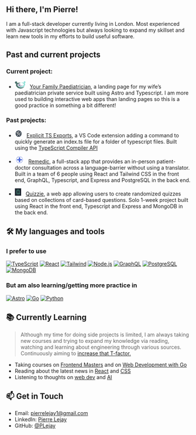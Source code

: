 ## Hi there, I'm Pierre!


I am a full-stack developer currently living in London. Most experienced with Javascript technologies but always looking to expand my skillset and learn new tools in my efforts to build useful software.

## Past and current projects

### Current project:

- <img height="20" alt="Your Family Paediatrician" src="./readme-assets/logo-yfp.svg" style="padding-right: 0.5rem"> [Your Family Paediatrician](https://github.com/PLejay/your-family-paediatrician), a landing page for my wife’s paediatrician private service built using Astro and Typescript. I am more used to building interactive web apps than landing pages so this is a good practice in something a bit different!

### Past projects:

- <img height="20" alt="Explicit TS Exports" src="./readme-assets/logo-explicit-ts-exports.png" style="padding-right: 0.5rem"> [Explicit TS Exports](https://github.com/PLejay/explicit-ts-exports), a VS Code extension adding a command to quickly generate an index.ts file for a folder of typescript files. Built using the [TypeScript Compiler API](https://github.com/microsoft/TypeScript/wiki/Using-the-Compiler-API)

- <img height="20" alt="Remedic" src="./readme-assets/logo-remedic.svg" style="padding-right: 0.5rem"> [Remedic](https://github.com/alexanderjshall/remedic-app), a full-stack app that provides an in-person patient-doctor consultation across a language-barrier without using a translator. Built in a team of 6 people using React and Tailwind CSS in the front end, GraphQL, Typescript, and Express and PostgreSQL in the back end.

- <img height="20" alt="Quizzie" src="./readme-assets/logo-quizzie.png" style="padding-right: 0.5rem"> [Quizzie](https://github.com/PLejay/quizzie), a web app allowing users to create randomized quizzes based on collections of card-based questions. Solo 1-week project built using React in the front end, Typescript and Express and MongoDB in the back end.

## 🛠️ My languages and tools

### I prefer to use
[![TypeScript](https://img.shields.io/badge/TypeScript-007ACC?style=flat&logo=typescript&logoColor=white)](https://www.typescriptlang.org/)
[![React](https://img.shields.io/badge/React-20232A?style=flat&logo=react&logoColor=61DAFB)](https://reactjs.org/)
[![Tailwind](https://img.shields.io/badge/Tailwind_CSS-38B2AC?style=flat&logo=tailwind-css&logoColor=white)](https://tailwindcss.com/)
[![Node.js](https://img.shields.io/badge/Node.js-339933?style=flat&logo=nodedotjs&logoColor=white)](https://nodejs.org/)
[![GraphQL](https://img.shields.io/badge/GraphQL-E10098?style=flat&logo=graphql&logoColor=white)](https://graphql.org/)
[![PostgreSQL](https://img.shields.io/badge/PostgreSQL-316192?style=flat&logo=postgresql&logoColor=white)](https://www.postgresql.org/)
[![MongoDB](https://img.shields.io/badge/MongoDB-4EA94B?style=flat&logo=mongodb&logoColor=white)](https://www.mongodb.com/)


### But am also learning/getting more practice in
[![Astro](https://img.shields.io/badge/Astro-FF5D01?style=flat&logo=astro&logoColor=white)](https://astro.build/)
[![Go](https://img.shields.io/badge/Go-00ADD8?style=flat&logo=go&logoColor=white)](https://golang.org/)
[![Python](https://img.shields.io/badge/Python-3776AB?style=flat&logo=python&logoColor=white)](https://www.python.org/)

## 📚 Currently Learning

> Although my time for doing side projects is limited, I am always taking new courses and trying to expand my knowledge via reading, watching and learning about engineering through various sources. Continuously aiming to [increase that T-factor.](https://en.wikipedia.org/wiki/T-shaped_skills)

- Taking courses on [Frontend Masters](https://frontendmasters.com/) and on [Web Development with Go](https://www.usegolang.com/)
- Reading about the latest news in [React](https://overreacted.io/) and [CSS](https://frontendmasters.com/blog/)
- Listening to thoughts on [web dev](https://syntax.fm/) and [AI](https://www.dwarkesh.com/)

## 📫 Get in Touch
- Email: [pierrelejay1@gmail.com](mailto:pierrelejay1@gmail.com)
- LinkedIn: [Pierre Lejay](https://www.linkedin.com/in/pierrelejay/)
- GitHub: [@PLejay](https://github.com/PLejay)
